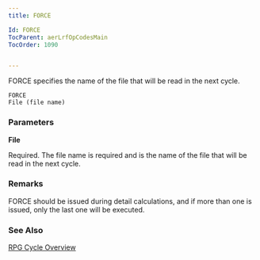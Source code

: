 ```yaml
---
title: FORCE

Id: FORCE
TocParent: aerLrfOpCodesMain
TocOrder: 1090


---
```


FORCE specifies the name of the file that will be read in the next cycle.

```
FORCE
File (file name)
```

### Parameters

**File** 

Required. The file name is required and is the name of the file that will be read in the next cycle.


### Remarks
FORCE should be issued during detail calculations, and if more than one is issued, only the last one will be executed. 

### See Also
[RPG Cycle Overview](ecrCycle_Overview.html) 
